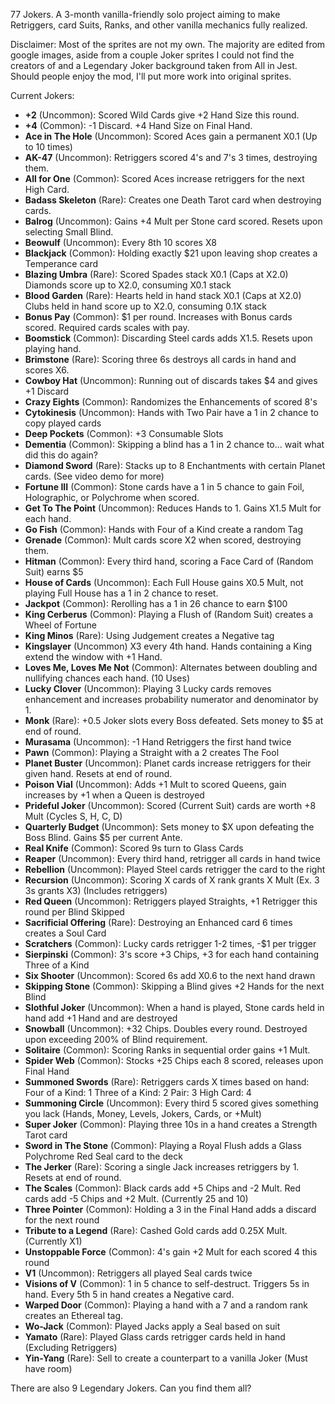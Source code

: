 77 Jokers. A 3-month vanilla-friendly solo project aiming to make Retriggers, card Suits, Ranks, and other vanilla mechanics fully realized. 

Disclaimer: Most of the sprites are not my own. The majority are edited from google images, aside from a couple Joker sprites I could not find the creators of and a Legendary Joker background taken from All in Jest. Should people enjoy the mod, I'll put more work into original sprites.


Current Jokers: 

- **+2** (Uncommon): Scored Wild Cards give +2 Hand Size this round.
- **+4** (Common): -1 Discard. +4 Hand Size on Final Hand.
- **Ace in The Hole** (Uncommon): Scored Aces gain a permanent X0.1 (Up to 10 times)
- **AK-47** (Uncommon): Retriggers scored 4's and 7's 3 times, destroying them.
- **All for One** (Common): Scored Aces increase retriggers for the next High Card.
- **Badass Skeleton** (Rare): Creates one Death Tarot card when destroying cards.
- **Balrog** (Uncommon): Gains +4 Mult per Stone card scored. Resets upon selecting Small Blind.
- **Beowulf** (Uncommon): Every 8th 10 scores X8
- **Blackjack** (Common): Holding exactly $21 upon leaving shop creates a Temperance card
- **Blazing Umbra** (Rare): Scored Spades stack X0.1 (Caps at X2.0) Diamonds score up to X2.0, consuming X0.1 stack
- **Blood Garden** (Rare): Hearts held in hand stack X0.1 (Caps at X2.0) Clubs held in hand score up to X2.0, consuming 0.1X stack
- **Bonus Pay** (Common): $1 per round. Increases with Bonus cards scored. Required cards scales with pay. 
- **Boomstick** (Common): Discarding Steel cards adds X1.5. Resets upon playing hand. 
- **Brimstone** (Rare): Scoring three 6s destroys all cards in hand and scores X6.
- **Cowboy Hat** (Uncommon): Running out of discards takes $4 and gives +1 Discard
- **Crazy Eights** (Common): Randomizes the Enhancements of scored 8's
- **Cytokinesis** (Uncommon): Hands with Two Pair have a 1 in 2 chance to copy played cards
- **Deep Pockets** (Common): +3 Consumable Slots
- **Dementia** (Common): Skipping a blind has a 1 in 2 chance to... wait what did this do again?
- **Diamond Sword** (Rare): Stacks up to 8 Enchantments with certain Planet cards. (See video demo for more)
- **Fortune III** (Common): Stone cards have a 1 in 5 chance to gain Foil, Holographic, or Polychrome when scored.
- **Get To The Point** (Uncommon): Reduces Hands to 1. Gains X1.5 Mult for each hand.
- **Go Fish** (Common): Hands with Four of a Kind create a random Tag
- **Grenade** (Common): Mult cards score X2 when scored, destroying them.
- **Hitman** (Common): Every third hand, scoring a Face Card of (Random Suit) earns $5
- **House of Cards** (Uncommon): Each Full House gains X0.5 Mult, not playing Full House has a 1 in 2 chance to reset. 
- **Jackpot** (Common): Rerolling has a 1 in 26 chance to earn $100
- **King Cerberus** (Common): Playing a Flush of (Random Suit) creates a Wheel of Fortune
- **King Minos** (Rare): Using Judgement creates a Negative tag
- **Kingslayer** (Uncommon) X3 every 4th hand. Hands containing a King extend the window with +1 Hand.
- **Loves Me, Loves Me Not** (Common): Alternates between doubling and nullifying chances each hand. (10 Uses)
- **Lucky Clover** (Uncommon): Playing 3 Lucky cards removes enhancement and increases probability numerator and denominator by 1. 
- **Monk** (Rare): +0.5 Joker slots every Boss defeated. Sets money to $5 at end of round.
- **Murasama** (Uncommon): -1 Hand Retriggers the first hand twice
- **Pawn** (Common): Playing a Straight with a 2 creates The Fool
- **Planet Buster** (Uncommon): Planet cards increase retriggers for their given hand. Resets at end of round.
- **Poison Vial** (Uncommon): Adds +1 Mult to scored Queens, gain increases by +1 when a Queen is destroyed
- **Prideful Joker** (Uncommon): Scored (Current Suit) cards are worth +8 Mult (Cycles S, H, C, D)
- **Quarterly Budget** (Uncommon): Sets money to $X upon defeating the Boss Blind. Gains $5 per current Ante.
- **Real Knife** (Common): Scored 9s turn to Glass Cards
- **Reaper** (Uncommon): Every third hand, retrigger all cards in hand twice
- **Rebellion** (Uncommon): Played Steel cards retrigger the card to the right
- **Recursion** (Uncommon): Scoring X cards of X rank grants X Mult (Ex. 3 3s grants X3) (Includes retriggers)
- **Red Queen** (Uncommon): Retriggers played Straights, +1 Retrigger this round per Blind Skipped
- **Sacrificial Offering** (Rare): Destroying an Enhanced card 6 times creates a Soul Card
- **Scratchers** (Common): Lucky cards retrigger 1-2 times, -$1 per trigger
- **Sierpinski** (Common): 3's score +3 Chips, +3 for each hand containing Three of a Kind 
- **Six Shooter** (Uncommon): Scored 6s add X0.6 to the next hand drawn
- **Skipping Stone** (Common): Skipping a Blind gives +2 Hands for the next Blind
- **Slothful Joker** (Uncommon): When a hand is played, Stone cards held in hand add +1 Hand and are destroyed
- **Snowball** (Uncommon): +32 Chips. Doubles every round. Destroyed upon exceeding 200% of Blind requirement. 
- **Solitaire** (Common): Scoring Ranks in sequential order gains +1 Mult. 
- **Spider Web** (Common): Stocks +25 Chips each 8 scored, releases upon Final Hand
- **Summoned Swords** (Rare): Retriggers cards X times based on hand: Four of a Kind: 1 Three of a Kind: 2 Pair: 3 High Card: 4 
- **Summoning Circle** (Uncommon): Every third 5 scored gives something you lack (Hands, Money, Levels, Jokers, Cards, or +Mult)
- **Super Joker** (Common): Playing three 10s in a hand creates a Strength Tarot card
- **Sword in The Stone** (Common): Playing a Royal Flush adds a Glass Polychrome Red Seal card to the deck
- **The Jerker** (Rare): Scoring a single Jack increases retriggers by 1. Resets at end of round. 
- **The Scales** (Common): Black cards add +5 Chips and -2 Mult. Red cards add -5 Chips and +2 Mult. (Currently 25 and 10)
- **Three Pointer** (Common): Holding a 3 in the Final Hand adds a discard for the next round 
- **Tribute to a Legend** (Rare): Cashed Gold cards add 0.25X Mult. (Currently X1)
- **Unstoppable Force** (Common): 4's gain +2 Mult for each scored 4 this round
- **V1** (Uncommon): Retriggers all played Seal cards twice
- **Visions of V** (Common): 1 in 5 chance to self-destruct. Triggers 5s in hand. Every 5th 5 in hand creates a Negative card. 
- **Warped Door** (Common): Playing a hand with a 7 and a random rank creates an Ethereal tag.
- **Wo-Jack** (Common): Played Jacks apply a Seal based on suit
- **Yamato** (Rare): Played Glass cards retrigger cards held in hand (Excluding Retriggers)
- **Yin-Yang** (Rare): Sell to create a counterpart to a vanilla Joker (Must have room)

There are also 9 Legendary Jokers. Can you find them all?
